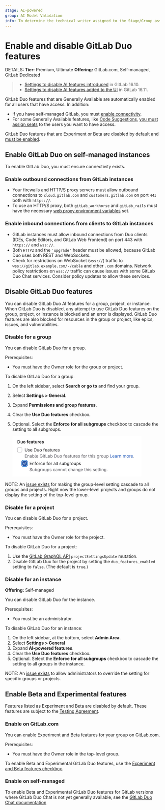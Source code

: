 ```yaml
---
stage: AI-powered
group: AI Model Validation
info: To determine the technical writer assigned to the Stage/Group associated with this page, see https://handbook.gitlab.com/handbook/product/ux/technical-writing/#assignments
---
```


# Enable and disable GitLab Duo features

DETAILS:
**Tier:** Premium, Ultimate
**Offering:** GitLab.com, Self-managed, GitLab Dedicated

> - [Settings to disable AI features introduced](https://gitlab.com/groups/gitlab-org/-/epics/12404) in GitLab 16.10.
> - [Settings to disable AI features added to the UI](https://gitlab.com/gitlab-org/gitlab/-/issues/441489) in GitLab 16.11.

GitLab Duo features that are Generally Available are automatically enabled for all users that have access.
In addition:

- If you have self-managed GitLab, you must
  [enable connectivity](#enable-gitlab-duo-on-self-managed-instances).
- For some Generally Available features, like [Code Suggestions](project/repository/code_suggestions/index.md),
  [you must assign seats](../subscriptions/subscription-add-ons.md#assign-gitlab-duo-pro-seats)
  to the users you want to have access.

GitLab Duo features that are Experiment or Beta are disabled by default
and [must be enabled](#enable-beta-and-experimental-features).

## Enable GitLab Duo on self-managed instances

To enable GitLab Duo, you must ensure connectivity exists.

### Enable outbound connections from GitLab instances

- Your firewalls and HTTP/S proxy servers must allow outbound connections
  to `cloud.gitlab.com` and `customers.gitlab.com` on port `443` both with `https://`.
- To use an HTTP/S proxy, both `gitLab_workhorse` and `gitLab_rails` must have the necessary
  [web proxy environment variables](https://docs.gitlab.com/omnibus/settings/environment-variables.html) set.

### Enable inbound connections from clients to GitLab instances

- GitLab instances must allow inbound connections from Duo clients (IDEs, Code Editors, and GitLab Web Frontend)
  on port 443 with `https://` and `wss://`.
- Both `HTTP2` and the `'upgrade'` header must be allowed, because GitLab Duo
  uses both REST and WebSockets.
- Check for restrictions on WebSocket (`wss://`) traffic to `wss://gitlab.example.com/-/cable` and other `.com` domains.
  Network policy restrictions on `wss://` traffic can cause issues with some GitLab Duo Chat
  services. Consider policy updates to allow these services.

## Disable GitLab Duo features

You can disable GitLab Duo AI features for a group, project, or instance.
When GitLab Duo is disabled, any attempt to use GitLab Duo features on the group,
project, or instance is blocked and an error is displayed.
GitLab Duo features are also blocked for resources in the group or project, like epics,
issues, and vulnerabilities.

### Disable for a group

You can disable GitLab Duo for a group.

Prerequisites:

- You must have the Owner role for the group or project.

To disable GitLab Duo for a group:

<!-- vale gitlab.Substitutions = NO -->
1. On the left sidebar, select **Search or go to** and find your group.
1. Select **Settings > General**.
1. Expand **Permissions and group features**.
1. Clear the **Use Duo features** checkbox.
1. Optional. Select the **Enforce for all subgroups** checkbox to cascade the setting to
   all subgroups.

   ![Cascading setting](img/disable_duo_features_v17_0.png)
<!-- vale gitlab.Substitutions = YES -->

NOTE:
An [issue exists](https://gitlab.com/gitlab-org/gitlab/-/issues/448709) for making the group-level
setting cascade to all groups and projects. Right now the lower-level projects and groups do not
display the setting of the top-level group.

### Disable for a project

You can disable GitLab Duo for a project.

Prerequisites:

- You must have the Owner role for the project.

To disable GitLab Duo for a project:

1. Use the [GitLab GraphQL API](../api/graphql/getting_started.md)
   `projectSettingsUpdate` mutation.
1. Disable GitLab Duo for the project by setting the `duo_features_enabled` setting to `false`.
   (The default is `true`.)

### Disable for an instance

**Offering:** Self-managed

You can disable GitLab Duo for the instance.

Prerequisites:

- You must be an administrator.

To disable GitLab Duo for an instance:

<!-- vale gitlab.Substitutions = NO -->
1. On the left sidebar, at the bottom, select **Admin Area**.
1. Select **Settings > General**
1. Expand **AI-powered features**.
1. Clear the **Use Duo features** checkbox.
1. Optional. Select the **Enforce for all subgroups** checkbox to cascade
   the setting to all groups in the instance.
<!-- vale gitlab.Substitutions = YES -->

NOTE:
An [issue exists](https://gitlab.com/gitlab-org/gitlab/-/issues/441532) to allow administrators
to override the setting for specific groups or projects.

## Enable Beta and Experimental features

Features listed as Experiment and Beta are disabled by default.
These features are subject to the [Testing Agreement](https://handbook.gitlab.com/handbook/legal/testing-agreement/).

### Enable on GitLab.com

You can enable Experiment and Beta features for your group on GitLab.com.

Prerequisites:

- You must have the Owner role in the top-level group.

To enable Beta and Experimental GitLab Duo features, use the [Experiment and Beta features checkbox](group/manage.md#enable-experiment-and-beta-features).

### Enable on self-managed

To enable Beta and Experimental GitLab Duo features for GitLab versions where GitLab Duo Chat is not yet generally available, see the [GitLab Duo Chat documentation](gitlab_duo_chat.md#for-self-managed).
